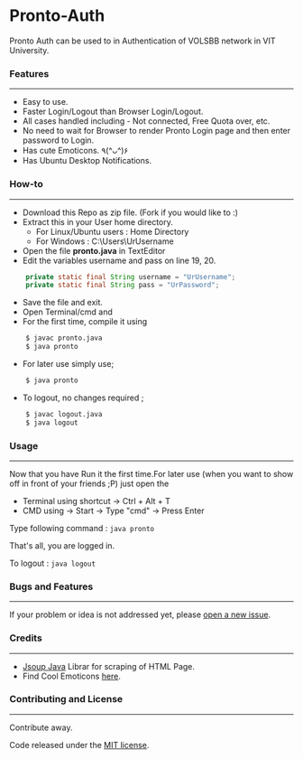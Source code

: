 # Pronto-Auth
Pronto Auth can be used to in Authentication of VOLSBB network in VIT University.

### Features
---
 - Easy to use.
 - Faster Login/Logout than Browser Login/Logout.
 - All cases handled including - Not connected, Free Quota over, etc.
 - No need to wait for Browser to render Pronto Login page and then enter password to Login.
 - Has cute Emoticons. ٩(^ᴗ^)۶
 - Has Ubuntu Desktop Notifications.
 

### How-to
---
 - Download this Repo as zip file. (Fork if you would like to :)
 - Extract this in your User home directory.
   - For Linux/Ubuntu users : Home Directory
   - For Windows : C:\Users\UrUsername
 - Open the file **pronto.java** in TextEditor
 - Edit the variables username and pass on line 19, 20.
```java
	private static final String username = "UrUsername";
	private static final String pass = "UrPassword";
```
 - Save the file and exit.
 - Open Terminal/cmd and
 - For the first time, compile it using 
```sh
    $ javac pronto.java
    $ java pronto
```
 - For later use simply use;
```sh
    $ java pronto
```
 - To logout, no changes required ;
```sh
	$ javac logout.java
    $ java logout
```

### Usage
---

Now that you have Run it the first time.For later use (when you want to show off in front of your friends ;P) just open the 
 - Terminal using shortcut -> Ctrl + Alt + T
 - CMD using -> Start -> Type "cmd" -> Press Enter

Type following command : `java pronto`

That's all, you are logged in.

To logout : `java logout`

### Bugs and Features
---
If your problem or idea is not addressed yet, please [open a new issue][issue].

### Credits
---
 - [Jsoup Java][jsoup] Librar for scraping of HTML Page.
 - Find Cool Emoticons [here][emoticons].

### Contributing and License
---

Contribute away.

Code released under the [MIT license][license].



 [issue]: <https://github.com/MrL1605/Pronto-Auth/issues>
 [jsoup]: <http://jsoup.org/>
 [emoticons]: <http://japaneseemoticons.me>
 [license]: <https://github.com/MrL1605/Pronto-Auth/blob/master/LICENSE>

